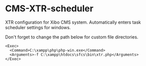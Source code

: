 # CMS-XTR-scheduler
XTR configuration for Xibo CMS system. Automatically enters task scheduler settings for windows.

Don't forget to change the path below for custom file directories.

    <Exec>
      <Command>C:\xampp\php\php-win.exe</Command>
      <Arguments>-f C:\xampp\htdocs\sfcs\bin\xtr.php</Arguments>
    </Exec>
